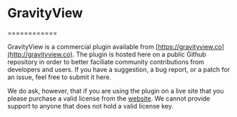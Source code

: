 # GravityView

============

GravityView is a commercial plugin available from [https://gravityview.co](http://gravityview.co). The plugin is hosted here on a public Github repository in order to better faciliate community contributions from developers and users. If you have a suggestion, a bug report, or a patch for an issue, feel free to submit it here. 

We do ask, however, that if you are using the plugin on a live site that you please purchase a valid license from the [website](https://gravityview.co/?utm_source=github&utm_medium=readme&utm_campaign=readme). We cannot provide support to anyone that does not hold a valid license key.
